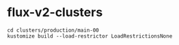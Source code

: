 # flux-v2-clusters

```
cd clusters/production/main-00
kustomize build --load-restrictor LoadRestrictionsNone
```
